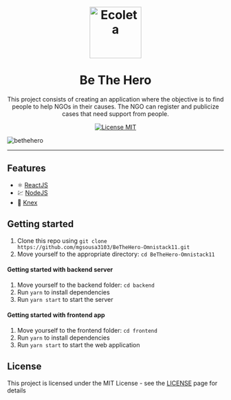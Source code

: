 <h1 align="center">
<br>
  <img src="https://user-images.githubusercontent.com/22710485/83950477-64ee6480-a801-11ea-9656-413def4dd162.png" alt="Ecoleta" width="120">
<br>
<br>
Be The Hero
</h1>

<p align="center">This project consists of creating an application where the objective is to find people to help NGOs in their causes. The NGO can register and publicize cases that need support from people.</p>

<p align="center">
  <a href="https://opensource.org/licenses/MIT">
    <img src="https://img.shields.io/github/license/mgsousa3103/BeTheHero-Omnistack11" alt="License MIT">
  </a>
</p>

![bethehero](https://user-images.githubusercontent.com/22710485/83921144-251d7380-a754-11ea-9c68-930160e9511d.PNG)

---

## Features

- ⚛️ [ReactJS](https://pt-br.reactjs.org/)
- 💹 [NodeJS](https://nodejs.org/en/)
- 📄 [Knex](http://knexjs.org/)

## Getting started

1. Clone this repo using `git clone https://github.com/mgsousa3103/BeTheHero-Omnistack11.git`
2. Move yourself to the appropriate directory: `cd BeTheHero-Omnistack11`

#### Getting started with backend server

1. Move yourself to the backend folder: `cd backend`
2. Run `yarn` to install dependencies
3. Run `yarn start` to start the server

#### Getting started with frontend app

1. Move yourself to the frontend folder: `cd frontend`
2. Run `yarn` to install dependencies
3. Run `yarn start` to start the web application

## License

This project is licensed under the MIT License - see the [LICENSE](LICENSE.md) page for details
